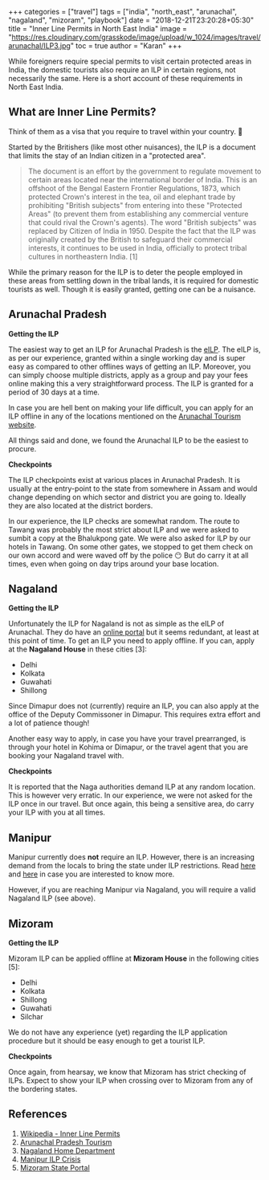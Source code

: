+++
categories = ["travel"]
tags = ["india", "north_east", "arunachal", "nagaland", "mizoram", "playbook"]
date = "2018-12-21T23:20:28+05:30"
title = "Inner Line Permits in North East India"
image = "https://res.cloudinary.com/grasskode/image/upload/w_1024/images/travel/arunachal/ILP3.jpg"
toc = true
author = "Karan"
+++

While foreigners require special permits to visit certain protected areas in India, the domestic tourists also require an ILP in certain regions, not necessarily the same. Here is a short account of these requirements in North East India.

## What are Inner Line Permits?

Think of them as a visa that you require to travel within your country. :grimacing:

Started by the Britishers (like most other nuisances), the ILP is a document that limits the stay of an Indian citizen in a "protected area".

> The document is an effort by the government to regulate movement to certain areas located near the international border of India. This is an offshoot of the Bengal Eastern Frontier Regulations, 1873, which protected Crown's interest in the tea, oil and elephant trade by prohibiting "British subjects" from entering into these "Protected Areas" (to prevent them from establishing any commercial venture that could rival the Crown's agents). The word "British subjects" was replaced by Citizen of India in 1950. Despite the fact that the ILP was originally created by the British to safeguard their commercial interests, it continues to be used in India, officially to protect tribal cultures in northeastern India. [1]

While the primary reason for the ILP is to deter the people employed in these areas from settling down in the tribal lands, it is required for domestic tourists as well. Though it is easily granted, getting one can be a nuisance.

## Arunachal Pradesh

**Getting the ILP**

The easiest way to get an ILP for Arunachal Pradesh is the [eILP](http://arunachalilp.com/). The eILP is, as per our experience, granted within a single working day and is super easy as compared to other offlines ways of getting an ILP. Moreover, you can simply choose multiple districts, apply as a group and pay your fees online making this a very straightforward process. The ILP is granted for a period of 30 days at a time.

In case you are hell bent on making your life difficult, you can apply for an ILP offline in any of the locations mentioned on the [Arunachal Tourism website](http://www.arunachaltourism.com/inner.php).

All things said and done, we found the Arunachal ILP to be the easiest to procure.

**Checkpoints**

The ILP checkpoints exist at various places in Arunachal Pradesh. It is usually at the entry-point to the state from somewhere in Assam and would change depending on which sector and district you are going to. Ideally they are also located at the district borders.

In our experience, the ILP checks are somewhat random. The route to Tawang was probably the most strict about ILP and we were asked to sumbit a copy at the Bhalukpong gate. We were also asked for ILP by our hotels in Tawang. On some other gates, we stopped to get them check on our own accord and were waved off by the police :no_mouth: But do carry it at all times, even when going on day trips around your base location.


## Nagaland

**Getting the ILP**

Unfortunately the ILP for Nagaland is not as simple as the eILP of Arunachal. They do have an [online portal](https://www.nagaland.gov.in/portal/portal/StatePortal/OnlineService/IssueILPService) but it seems redundant, at least at this point of time. To get an ILP you need to apply offline. If you can, apply at the **Nagaland House** in these cities [3]:

* Delhi
* Kolkata
* Guwahati
* Shillong

Since Dimapur does not (currently) require an ILP, you can also apply at the office of the Deputy Commissoner in Dimapur. This requires extra effort and a lot of patience though!

Another easy way to apply, in case you have your travel prearranged, is through your hotel in Kohima or Dimapur, or the travel agent that you are booking your Nagaland travel with.

**Checkpoints**

It is reported that the Naga authorities demand ILP at any random location. This is however very erratic. In our experience, we were not asked for the ILP once in our travel. But once again, this being a sensitive area, do carry your ILP with you at all times.


## Manipur

Manipur currently does **not** require an ILP. However, there is an increasing demand from the locals to bring the state under ILP restrictions. Read [here](https://www.indiatoday.in/who-is-what-is/story/what-is-inner-line-permit-people-manipur-are-demanding-260803-2015-09-02) and [here](https://www.newsclick.in/manipur-introduce-ilp-bill) in case you are interested to know more.

However, if you are reaching Manipur via Nagaland, you will require a valid Nagaland ILP (see above).

## Mizoram

**Getting the ILP**

Mizoram ILP can be applied offline at **Mizoram House** in the following cities [5]:

* Delhi
* Kolkata
* Shillong
* Guwahati
* Silchar

We do not have any experience (yet) regarding the ILP application procedure but it should be easy enough to get a tourist ILP.

**Checkpoints**

Once again, from hearsay, we know that Mizoram has strict checking of ILPs. Expect to show your ILP when crossing over to Mizoram from any of the bordering states.


## References

1. [Wikipedia - Inner Line Permits](https://en.wikipedia.org/wiki/Inner_Line_Permit)
2. [Arunachal Pradesh Tourism](http://www.arunachaltourism.com/inner.php)
3. [Nagaland Home Department](http://home.nagaland.gov.in/know-about/)
4. [Manipur ILP Crisis](https://www.indiatoday.in/who-is-what-is/story/what-is-inner-line-permit-people-manipur-are-demanding-260803-2015-09-02)
5. [Mizoram State Portal](https://mizoram.gov.in/page/get-in)
